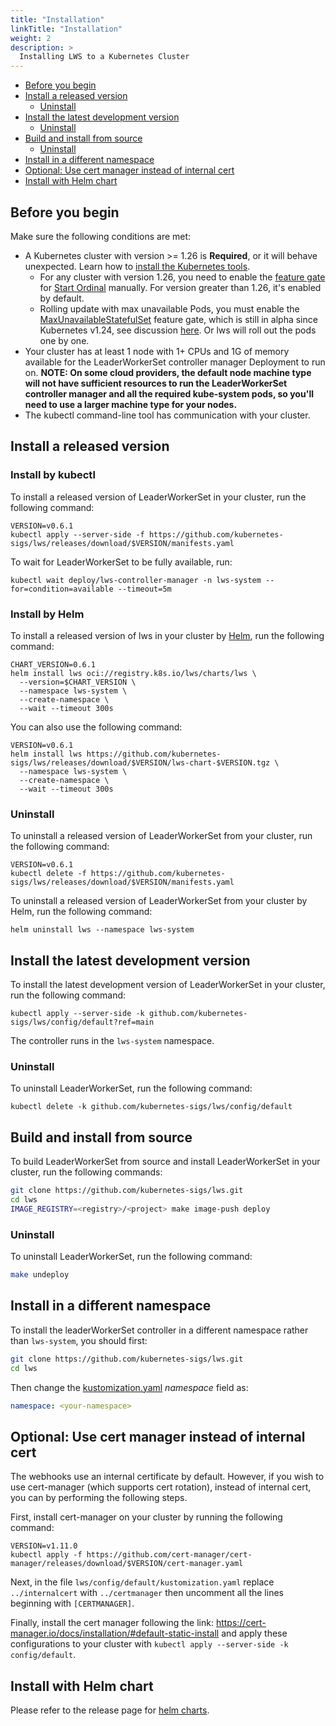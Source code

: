 ```yaml
---
title: "Installation"
linkTitle: "Installation"
weight: 2
description: >
  Installing LWS to a Kubernetes Cluster
---
```


<!-- toc -->
- [Before you begin](#before-you-begin)
- [Install a released version](#install-a-released-version)
  - [Uninstall](#uninstall)
- [Install the latest development version](#install-the-latest-development-version)
  - [Uninstall](#uninstall-1)
- [Build and install from source](#build-and-install-from-source)
  - [Uninstall](#uninstall-2)
- [Install in a different namespace](#install-in-a-different-namespace)
- [Optional: Use cert manager instead of internal cert](#optional-use-cert-manager-instead-of-internal-cert)
- [Install with Helm chart](#install-with-helm-chart)

<!-- /toc -->


## Before you begin

Make sure the following conditions are met:

- A Kubernetes cluster with version >= 1.26 is **Required**, or it will behave unexpected. Learn how to [install the Kubernetes tools](https://kubernetes.io/docs/tasks/tools/).
    - For any cluster with version 1.26, you need to enable the [feature gate][feature_gate] for [Start Ordinal][start_ordinal] manually. For version greater than 1.26, it's enabled by default.
    - Rolling update with max unavailable Pods, you must enable the [MaxUnavailableStatefulSet][max_unavailable] feature gate, which is still in alpha since Kubernetes v1.24, see discussion [here][max_unavailable_enhancement]. Or lws will roll out the pods one by one.
- Your cluster has at least 1 node with 1+ CPUs and 1G of memory available for the LeaderWorkerSet controller manager Deployment to run on. **NOTE: On some cloud providers, the default node machine type will not have sufficient resources to run the LeaderWorkerSet controller manager and all the required kube-system pods, so you'll need to use a larger
machine type for your nodes.**
- The kubectl command-line tool has communication with your cluster.

## Install a released version

### Install by kubectl

To install a released version of LeaderWorkerSet in your cluster, run the following command:

```shell
VERSION=v0.6.1
kubectl apply --server-side -f https://github.com/kubernetes-sigs/lws/releases/download/$VERSION/manifests.yaml
```

To wait for LeaderWorkerSet to be fully available, run:

```shell
kubectl wait deploy/lws-controller-manager -n lws-system --for=condition=available --timeout=5m
```

### Install by Helm

To install a released version of lws in your cluster by [Helm](https://helm.sh/), run the following command:

```shell
CHART_VERSION=0.6.1
helm install lws oci://registry.k8s.io/lws/charts/lws \
  --version=$CHART_VERSION \
  --namespace lws-system \
  --create-namespace \
  --wait --timeout 300s
```

You can also use the following command:

```shell
VERSION=v0.6.1
helm install lws https://github.com/kubernetes-sigs/lws/releases/download/$VERSION/lws-chart-$VERSION.tgz \
  --namespace lws-system \
  --create-namespace \
  --wait --timeout 300s
```

### Uninstall

To uninstall a released version of LeaderWorkerSet from your cluster, run the following command:

```shell
VERSION=v0.6.1
kubectl delete -f https://github.com/kubernetes-sigs/lws/releases/download/$VERSION/manifests.yaml
```

To uninstall a released version of LeaderWorkerSet from your cluster by Helm, run the following command:

```shell
helm uninstall lws --namespace lws-system
```

## Install the latest development version

To install the latest development version of LeaderWorkerSet in your cluster, run the
following command:

```shell
kubectl apply --server-side -k github.com/kubernetes-sigs/lws/config/default?ref=main
```

The controller runs in the `lws-system` namespace.

### Uninstall

To uninstall LeaderWorkerSet, run the following command:

```shell
kubectl delete -k github.com/kubernetes-sigs/lws/config/default
```

## Build and install from source

To build LeaderWorkerSet from source and install LeaderWorkerSet in your cluster, run the following
commands:

```sh
git clone https://github.com/kubernetes-sigs/lws.git
cd lws
IMAGE_REGISTRY=<registry>/<project> make image-push deploy
```

### Uninstall

To uninstall LeaderWorkerSet, run the following command:

```sh
make undeploy
```

## Install in a different namespace

To install the leaderWorkerSet controller in a different namespace rather than `lws-system`, you should first:
```sh
git clone https://github.com/kubernetes-sigs/lws.git
cd lws
```
Then change the [kustomization.yaml](https://github.com/kubernetes-sigs/lws/blob/main/config/default/kustomization.yaml) _namespace_ field as:
```yaml
namespace: <your-namespace>
```

## Optional: Use cert manager instead of internal cert
The webhooks use an internal certificate by default. However, if you wish to use cert-manager (which
supports cert rotation), instead of internal cert, you can by performing the following steps.

First, install cert-manager on your cluster by running the following command:

```shell
VERSION=v1.11.0
kubectl apply -f https://github.com/cert-manager/cert-manager/releases/download/$VERSION/cert-manager.yaml
```

Next, in the file ``lws/config/default/kustomization.yaml`` replace ``../internalcert`` with
``../certmanager`` then uncomment all the lines beginning with ``[CERTMANAGER]``.

Finally, install the cert manager following the link: https://cert-manager.io/docs/installation/#default-static-install
and apply these configurations to your cluster with ``kubectl apply --server-side -k config/default``.

## Install with Helm chart

Please refer to the release page for [helm charts][helm_charts].

[feature_gate]: https://kubernetes.io/docs/reference/command-line-tools-reference/feature-gates/
[start_ordinal]: https://kubernetes.io/docs/concepts/workloads/controllers/statefulset/#start-ordinal
[max_unavailable]: https://kubernetes.io/docs/concepts/workloads/controllers/statefulset/#maximum-unavailable-pods
[max_unavailable_enhancement]: https://github.com/kubernetes/enhancements/issues/961
[helm_charts]: https://github.com/kubernetes-sigs/lws/releases